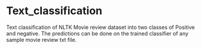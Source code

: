 # Text_classification
Text classification of NLTK Movie review dataset into two classes of Positive and negative.
The predictions can be done on the trained classifier of any sample movie review txt file.
